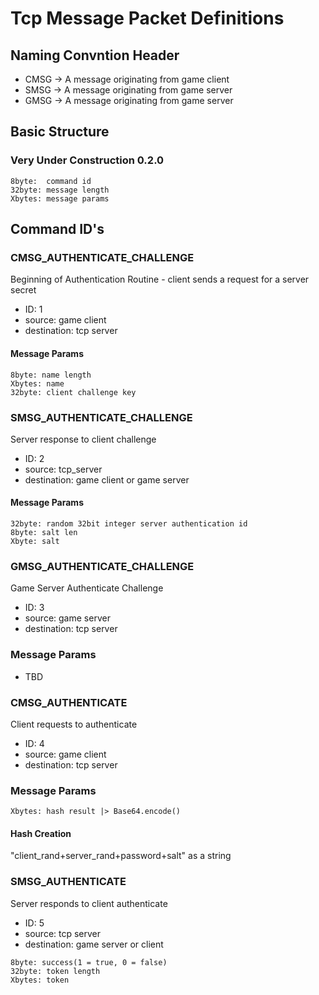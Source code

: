 # Tcp Message Packet Definitions

## Naming Convntion Header

* CMSG -> A message originating from game client
* SMSG -> A message originating from game server
* GMSG -> A message originating from game server

## Basic Structure

### Very Under Construction 0.2.0
```
8byte:  command id
32byte: message length
Xbytes: message params
```


## Command ID's

### CMSG_AUTHENTICATE_CHALLENGE

Beginning of Authentication Routine - client sends a request for a server secret

* ID: 1
* source: game client
* destination: tcp server

#### Message Params
```
8byte: name length
Xbytes: name
32byte: client challenge key
```

### SMSG_AUTHENTICATE_CHALLENGE

Server response to client challenge

* ID: 2
* source: tcp_server
* destination: game client or game server

#### Message Params

```
32byte: random 32bit integer server authentication id
8byte: salt len
Xbyte: salt
```

### GMSG_AUTHENTICATE_CHALLENGE

Game Server Authenticate Challenge

* ID: 3
* source: game server
* destination: tcp server

### Message Params

* TBD

### CMSG_AUTHENTICATE

Client requests to authenticate

* ID: 4
* source: game client
* destination: tcp server

### Message Params

```
Xbytes: hash result |> Base64.encode()
```

#### Hash Creation
"client_rand+server_rand+password+salt" as a string

### SMSG_AUTHENTICATE

Server responds to client authenticate

* ID: 5
* source: tcp server
* destination: game server or client

```
8byte: success(1 = true, 0 = false)
32byte: token length
Xbytes: token
```
